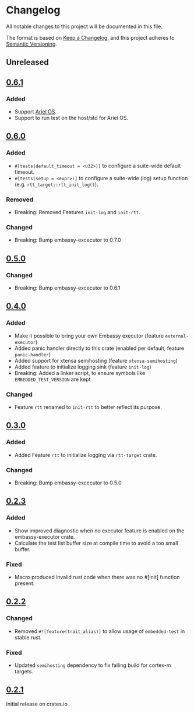 # Changelog

All notable changes to this project will be documented in this file.

The format is based on [Keep a Changelog](https://keepachangelog.com/en/1.0.0/),
and this project adheres to [Semantic Versioning](https://semver.org/spec/v2.0.0.html).

## Unreleased

## [0.6.1]
### Added

- Support [Ariel OS](https://ariel-os.org).
- Support to run test on the host/std for Ariel OS.

## [0.6.0]

### Added

- `#[tests(default_timeout = <u32>)]` to configure a suite-wide default timeout.
- `#[tests(setup = <expr>)]` to configure a suite-wide (log) setup function (e.g. `rtt_target::rtt_init_log()`).

### Removed

- Breaking: Removed Features `init-log` and `init-rtt`.

### Changed

- Breaking: Bump embassy-excecutor to 0.7.0

## [0.5.0]

### Changed

- Breaking: Bump embassy-excecutor to 0.6.1

## [0.4.0]

### Added

- Make it possible to bring your own Embassy executor (feature `external-executor`)
- Added panic handler directly to this crate (enabled per default, feature `panic-handler`)
- Added support for xtensa semihosting (feature `xtensa-semihosting`)
- Added feature to initialize logging sink (feature `init-log`)
- Breaking: Added a linker script, to ensure symbols like `EMBEDDED_TEST_VERSION` are kept

### Changed

- Feature `rtt` renamed to `init-rtt` to better reflect its purpose.

## [0.3.0]

### Added

- Added Feature `rtt` to initialize logging via `rtt-target` crate.

### Changed

- Breaking: Bump embassy-excecutor to 0.5.0

## [0.2.3]

### Added

- Show improved diagnostic when no executor feature is enabled on the embassy-executor crate.
- Calculate the test list buffer size at compile time to avoid a too small buffer.

### Fixed

- Macro produced invalid rust code when there was no #[init] function present.

## [0.2.2]

### Changed

- Removed `#![feature(trait_alias)]` to allow usage of `embedded-test` in stable rust.

### Fixed

- Updated `semihosting` dependency to fix failing build for cortex-m targets.

## [0.2.1]

Initial release on crates.io

[unreleased]: https://github.com/probe-rs/embedded-test/compare/v0.6.1...master

[0.6.1]: https://github.com/probe-rs/embedded-test/compare/v0.6.0...v0.6.1

[0.6.0]: https://github.com/probe-rs/embedded-test/compare/v0.5.0...v0.6.0

[0.5.0]: https://github.com/probe-rs/embedded-test/compare/v0.4.0...v0.5.0

[0.4.0]: https://github.com/probe-rs/embedded-test/compare/v0.3.0...v0.4.0

[0.3.0]: https://github.com/probe-rs/embedded-test/compare/v0.2.3...v0.3.0

[0.2.3]: https://github.com/probe-rs/embedded-test/compare/v0.2.2...v0.2.3

[0.2.2]: https://github.com/probe-rs/embedded-test/compare/v0.2.1...v0.2.2

[0.2.1]: https://github.com/probe-rs/embedded-test/releases/tag/v0.2.1
